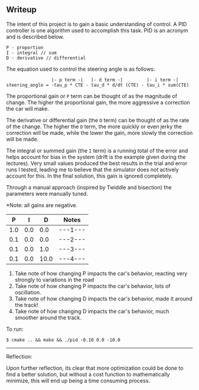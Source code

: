 ## Writeup

The intent of this project is to gain a basic understanding of control. A PID controller is one
algorithm used to accomplish this task. PID is an acronym and is described below.

```
P - proportion
I - integral // sum
D - derivative // differential
```

The equation used to control the steering angle is as follows:
```
                 |- p term -|   |- d term -|         |- i term -|
steering_angle = -tau_p * CTE - tau_d * d/dt (CTE) - tau_i * sum(CTE)
```

The proportional gain or `P` term can be thought of as the magnitude of change. The higher the
proportional gain, the more aggressive a correction the car will make.

The derivative or differential gain (the `D` term) can be thought of as the rate of the change. The
higher the `D` term, the more quickly or even jerky the correction will be made, while the lower the
gain, more slowly the correction will be made.

The integral or summed gain (the `I` term) is a running total of the error and helps account for
bias in the system (drift is the example given during the lectures). Very small values produced the
best results in the trial and error runs I tested, leading me to believe that the simulator does not
actively account for this. In the final solution, this gain is ignored completely.

Through a manual approach (inspired by Twiddle and bisection) the parameters were manually tuned.

*Note: all gains are negative.

|  P  |  I  |  D  | Notes |
|-----|-----|-----|------|
| 1.0 | 0.0 | 0.0 |---1---|
| 0.1 | 0.0 | 0.0 |---2---|
| 0.1 | 0.0 | 1.0 |---3---|
| 0.1 | 0.0 | 10.0|---4---|

1. Take note of how changing P impacts the car's behavior, reacting very strongly to variations in
   the road
2. Take note of how changing P impacts the car's behavior, lots of oscillation.
3. Take note of how changing D impacts the car's behavior, made it around the track!
4. Take note of how changing D impacts the car's behavior, much smoother around the track.

To run:
```
$ cmake .. && make && ./pid -0.10 0.0 -10.0
```

---

Reflection:

Upon further reflection, its clear that more optimization could be done to find a better solution,
but without a cost function to mathematically minimize, this will end up being a time consuming
process.

